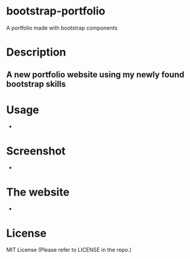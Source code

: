 # bootstrap-portfolio
A portfolio made with bootstrap components


# Description
A new portfolio website using my newly found bootstrap skills
-

# Usage
-


# Screenshot

-

# The website

-


# License
MIT License (Please refer to LICENSE in the repo.)

